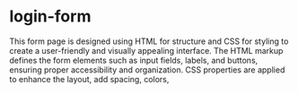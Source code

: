 # login-form
This form page is designed using HTML for structure and CSS for styling to create a user-friendly and visually appealing interface. The HTML markup defines the form elements such as input fields, labels, and buttons, ensuring proper accessibility and organization. CSS properties are applied to enhance the layout, add spacing, colors, 
